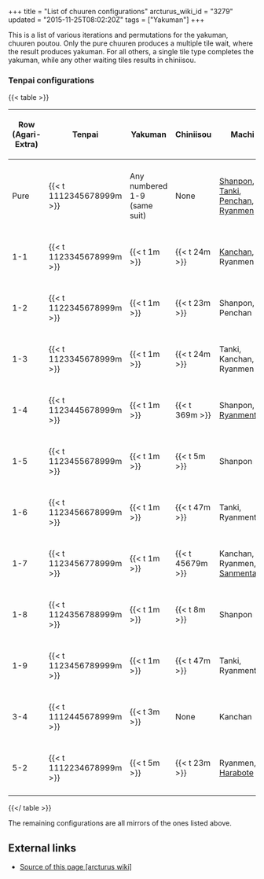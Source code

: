 +++
title = "List of chuuren configurations"
arcturus_wiki_id = "3279"
updated = "2015-11-25T08:02:20Z"
tags = ["Yakuman"]
+++

This is a list of various iterations and permutations for the yakuman, chuuren poutou. Only the pure
chuuren produces a multiple tile wait, where the result produces yakuman. For all others, a single
tile type completes the yakuman, while any other waiting tiles results in chiniisou.

### Tenpai configurations

{{< table >}}

<table>
<thead>
<tr class="header">
<th><p>Row<br />
(Agari-Extra)</p></th>
<th><p>Tenpai</p></th>
<th><p>Yakuman</p></th>
<th><p>Chiniisou</p></th>
<th><p>Machi</p></th>
</tr>
</thead>
<tbody>
<tr class="odd">
<td></td>
<td></td>
<td></td>
<td></td>
<td></td>
</tr>
<tr class="even">
<td><p>Pure</p></td>
<td><p>{{&lt; t 1112345678999m &gt;}}</p></td>
<td><p>Any numbered 1-9<br />
(same suit)</p></td>
<td><p>None</p></td>
<td><p><a href="Shanpon" title="wikilink">Shanpon</a>, <a href="Tanki" title="wikilink">Tanki</a>, <a href="Penchan" title="wikilink">Penchan</a>, <a href="Ryanmen" title="wikilink">Ryanmen</a></p></td>
</tr>
<tr class="odd">
<td></td>
<td></td>
<td></td>
<td></td>
<td></td>
</tr>
<tr class="even">
<td><p>1-1</p></td>
<td><p>{{&lt; t 1123345678999m &gt;}}</p></td>
<td><p>{{&lt; t 1m &gt;}}</p></td>
<td><p>{{&lt; t 24m &gt;}}</p></td>
<td><p><a href="Kanchan" title="wikilink">Kanchan</a>, Ryanmen</p></td>
</tr>
<tr class="odd">
<td></td>
<td></td>
<td></td>
<td></td>
<td></td>
</tr>
<tr class="even">
<td><p>1-2</p></td>
<td><p>{{&lt; t 1122345678999m &gt;}}</p></td>
<td><p>{{&lt; t 1m &gt;}}</p></td>
<td><p>{{&lt; t 23m &gt;}}</p></td>
<td><p>Shanpon, Penchan</p></td>
</tr>
<tr class="odd">
<td></td>
<td></td>
<td></td>
<td></td>
<td></td>
</tr>
<tr class="even">
<td><p>1-3</p></td>
<td><p>{{&lt; t 1123345678999m &gt;}}</p></td>
<td><p>{{&lt; t 1m &gt;}}</p></td>
<td><p>{{&lt; t 24m &gt;}}</p></td>
<td><p>Tanki, Kanchan, Ryanmen</p></td>
</tr>
<tr class="odd">
<td></td>
<td></td>
<td></td>
<td></td>
<td></td>
</tr>
<tr class="even">
<td><p>1-4</p></td>
<td><p>{{&lt; t 1123445678999m &gt;}}</p></td>
<td><p>{{&lt; t 1m &gt;}}</p></td>
<td><p>{{&lt; t 369m &gt;}}</p></td>
<td><p>Shanpon, <a href="Ryanmenten" title="wikilink">Ryanmenten</a></p></td>
</tr>
<tr class="odd">
<td></td>
<td></td>
<td></td>
<td></td>
<td></td>
</tr>
<tr class="even">
<td><p>1-5</p></td>
<td><p>{{&lt; t 1123455678999m &gt;}}</p></td>
<td><p>{{&lt; t 1m &gt;}}</p></td>
<td><p>{{&lt; t 5m &gt;}}</p></td>
<td><p>Shanpon</p></td>
</tr>
<tr class="odd">
<td></td>
<td></td>
<td></td>
<td></td>
<td></td>
</tr>
<tr class="even">
<td><p>1-6</p></td>
<td><p>{{&lt; t 1123456678999m &gt;}}</p></td>
<td><p>{{&lt; t 1m &gt;}}</p></td>
<td><p>{{&lt; t 47m &gt;}}</p></td>
<td><p>Tanki, Ryanmenten</p></td>
</tr>
<tr class="odd">
<td></td>
<td></td>
<td></td>
<td></td>
<td></td>
</tr>
<tr class="even">
<td><p>1-7</p></td>
<td><p>{{&lt; t 1123456778999m &gt;}}</p></td>
<td><p>{{&lt; t 1m &gt;}}</p></td>
<td><p>{{&lt; t 45679m &gt;}}</p></td>
<td><p>Kanchan, Ryanmen, <a href="Sanmentan" title="wikilink">Sanmentan</a></p></td>
</tr>
<tr class="odd">
<td></td>
<td></td>
<td></td>
<td></td>
<td></td>
</tr>
<tr class="even">
<td><p>1-8</p></td>
<td><p>{{&lt; t 1124356788999m &gt;}}</p></td>
<td><p>{{&lt; t 1m &gt;}}</p></td>
<td><p>{{&lt; t 8m &gt;}}</p></td>
<td><p>Shanpon</p></td>
</tr>
<tr class="odd">
<td></td>
<td></td>
<td></td>
<td></td>
<td></td>
</tr>
<tr class="even">
<td><p>1-9</p></td>
<td><p>{{&lt; t 1123456789999m &gt;}}</p></td>
<td><p>{{&lt; t 1m &gt;}}</p></td>
<td><p>{{&lt; t 47m &gt;}}</p></td>
<td><p>Tanki, Ryanmenten</p></td>
</tr>
<tr class="odd">
<td></td>
<td></td>
<td></td>
<td></td>
<td></td>
</tr>
<tr class="even">
<td><p>3-4</p></td>
<td><p>{{&lt; t 1112445678999m &gt;}}</p></td>
<td><p>{{&lt; t 3m &gt;}}</p></td>
<td><p>None</p></td>
<td><p>Kanchan</p></td>
</tr>
<tr class="odd">
<td></td>
<td></td>
<td></td>
<td></td>
<td></td>
</tr>
<tr class="even">
<td><p>5-2</p></td>
<td><p>{{&lt; t 1112234678999m &gt;}}</p></td>
<td><p>{{&lt; t 5m &gt;}}</p></td>
<td><p>{{&lt; t 23m &gt;}}</p></td>
<td><p>Ryanmen, <a href="Harabote" title="wikilink">Harabote</a></p></td>
</tr>
<tr class="odd">
<td></td>
<td></td>
<td></td>
<td></td>
<td></td>
</tr>
</tbody>
</table>

{{</ table >}}

The remaining configurations are all mirrors of the ones listed above.

## External links

- [Source of this page [arcturus wiki]](http://arcturus.su/wiki/List_of_chuuren_configurations)
